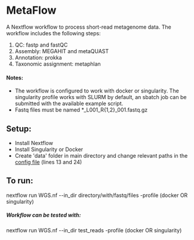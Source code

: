 # MetaFlow
A Nextflow workflow to process short-read metagenome data. The workflow includes the following steps:
1. QC: fastp and fastQC
2. Assembly: MEGAHIT and metaQUAST
3. Annotation: prokka
4. Taxonomic assignment: metaphlan

#### Notes:
- The workflow is configured to work with docker or singularity. The singularity profile works with SLURM by default, an sbatch job can be submitted with the available example script.
- Fastq files must be named *_L001_R{1,2}_001.fastq.gz

## Setup:
- Install Nextflow
- Install Singularity or Docker
- Create 'data' folder in main directory and change relevant paths in the [config file](nextflow.config) (lines 13 and 24)

## To run:
nextflow run WGS.nf --in_dir directory/with/fastq/files -profile (docker OR singularity)

##### Workflow can be tested with:
nextflow run WGS.nf --in_dir test_reads -profile (docker OR singularity)
